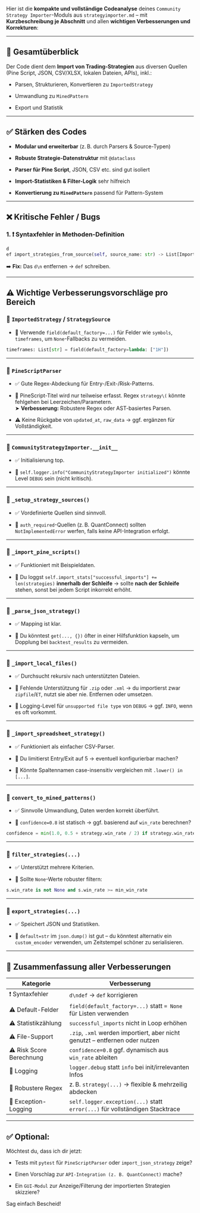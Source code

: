 Hier ist die **kompakte und vollständige Codeanalyse** deines `Community Strategy Importer`-Moduls aus `strategyimporter.md` – mit **Kurzbeschreibung je Abschnitt** und allen **wichtigen Verbesserungen und Korrekturen**:

---

## 🧩 **Gesamtüberblick**

Der Code dient dem **Import von Trading-Strategien** aus diversen Quellen (Pine Script, JSON, CSV/XLSX, lokalen Dateien, APIs), inkl.:

- Parsen, Strukturieren, Konvertieren zu `ImportedStrategy`

- Umwandlung zu `MinedPattern`

- Export und Statistik

---

## ✅ **Stärken des Codes**

- **Modular und erweiterbar** (z. B. durch Parsers & Source-Typen)

- **Robuste Strategie-Datenstruktur** mit `@dataclass`

- **Parser für Pine Script**, JSON, CSV etc. sind gut isoliert

- **Import-Statistiken & Filter-Logik** sehr hilfreich

- **Konvertierung zu `MinedPattern`** passend für Pattern-System

---

## ❌ **Kritische Fehler / Bugs**

### 1. ❗ **Syntaxfehler in Methoden-Definition**

```python
d
ef import_strategies_from_source(self, source_name: str) -> List[ImportedStrategy]:
```

➡️ **Fix:** Das `d\n` entfernen → `def` schreiben.

---

## ⚠️ **Wichtige Verbesserungsvorschläge pro Bereich**

### 🔷 `ImportedStrategy` / `StrategySource`

- 🔧 Verwende `field(default_factory=...)` für Felder wie `symbols`, `timeframes`, um `None`-Fallbacks zu vermeiden.

```python
timeframes: List[str] = field(default_factory=lambda: ["1H"])
```

---

### 🔷 `PineScriptParser`

- ✅ Gute Regex-Abdeckung für Entry-/Exit-/Risk-Patterns.

- 🔧 PineScript-Titel wird nur teilweise erfasst. Regex `strategy\(` könnte fehlgehen bei Leerzeichen/Parametern.  
  ➤ **Verbesserung:** Robustere Regex oder AST-basiertes Parsen.

- ⚠️ Keine Rückgabe von `updated_at`, `raw_data` → ggf. ergänzen für Vollständigkeit.

---

### 🔷 `CommunityStrategyImporter.__init__`

- ✅ Initialisierung top.

- 🔧 `self.logger.info("CommunityStrategyImporter initialized")` könnte Level `DEBUG` sein (nicht kritisch).

---

### 🔷 `_setup_strategy_sources()`

- ✅ Vordefinierte Quellen sind sinnvoll.

- 🔧 `auth_required`-Quellen (z. B. QuantConnect) sollten `NotImplementedError` werfen, falls keine API-Integration erfolgt.

---

### 🔷 `_import_pine_scripts()`

- ✅ Funktioniert mit Beispieldaten.

- 🔧 Du loggst `self.import_stats["successful_imports"] += len(strategies)` **innerhalb der Schleife** → sollte **nach der Schleife** stehen, sonst bei jedem Script inkorrekt erhöht.

---

### 🔷 `_parse_json_strategy()`

- ✅ Mapping ist klar.

- 🔧 Du könntest `get(..., {})` öfter in einer Hilfsfunktion kapseln, um Dopplung bei `backtest_results` zu vermeiden.

---

### 🔷 `_import_local_files()`

- ✅ Durchsucht rekursiv nach unterstützten Dateien.

- 🔧 Fehlende Unterstützung für `.zip` oder `.xml` → du importierst zwar `zipfile`/`ET`, nutzt sie aber nie. Entfernen oder umsetzen.

- 🔧 Logging-Level für `unsupported file type` von `DEBUG` → ggf. `INFO`, wenn es oft vorkommt.

---

### 🔷 `_import_spreadsheet_strategy()`

- ✅ Funktioniert als einfacher CSV-Parser.

- 🔧 Du limitierst Entry/Exit auf 5 → eventuell konfigurierbar machen?

- 🔧 Könnte Spaltennamen case-insensitiv vergleichen mit `.lower() in [...]`.

---

### 🔷 `convert_to_mined_patterns()`

- ✅ Sinnvolle Umwandlung, Daten werden korrekt überführt.

- 🔧 `confidence=0.8` ist statisch → ggf. basierend auf `win_rate` berechnen?

```python
confidence = min(1.0, 0.5 + strategy.win_rate / 2) if strategy.win_rate else 0.8
```

---

### 🔷 `filter_strategies(...)`

- ✅ Unterstützt mehrere Kriterien.

- 🔧 Sollte `None`-Werte robuster filtern:

```python
s.win_rate is not None and s.win_rate >= min_win_rate
```

---

### 🔷 `export_strategies(...)`

- ✅ Speichert JSON und Statistiken.

- 🔧 `default=str` im `json.dump()` ist gut – du könntest alternativ ein `custom_encoder` verwenden, um Zeitstempel schöner zu serialisieren.

---

## 🧾 Zusammenfassung aller **Verbesserungen**

| Kategorie                | Verbesserung                                                                 |
| ------------------------ | ---------------------------------------------------------------------------- |
| ❗ Syntaxfehler           | `d\ndef` → `def` korrigieren                                                 |
| ⚠️ Default-Felder        | `field(default_factory=...)` statt `= None` für Listen verwenden             |
| ⚠️ Statistikzählung      | `successful_imports` nicht in Loop erhöhen                                   |
| ⚠️ File-Support          | `.zip`, `.xml` werden importiert, aber nicht genutzt – entfernen oder nutzen |
| ⚠️ Risk Score Berechnung | `confidence=0.8` ggf. dynamisch aus `win_rate` ableiten                      |
| 🔧 Logging               | `logger.debug` statt `info` bei init/irrelevanten Infos                      |
| 🔧 Robustere Regex       | z. B. `strategy(...)` → flexible & mehrzeilig abdecken                       |
| 🔧 Exception-Logging     | `self.logger.exception(...)` statt `error(...)` für vollständigen Stacktrace |

---

## ✅ Optional:

Möchtest du, dass ich dir jetzt:

- Tests mit `pytest` für `PineScriptParser` oder `import_json_strategy` zeige?

- Einen Vorschlag zur `API-Integration (z. B. QuantConnect)` mache?

- Ein `GUI-Modul` zur Anzeige/Filterung der importierten Strategien skizziere?

Sag einfach Bescheid!
